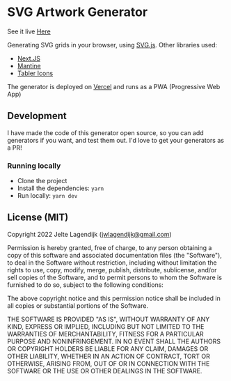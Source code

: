 # SVG Artwork Generator

See it live [Here](https://svg-artwork-generator.vercel.app/)

Generating SVG grids in your browser, using [SVG.js](https://svgjs.dev/). Other libraries used:

- [Next.JS](https://nextjs.org/)
- [Mantine](https://mantine.dev/)
- [Tabler Icons](https://tabler-icons.io/)

The generator is deployed on [Vercel](https://vercel.com/) and runs as a PWA (Progressive Web App)

## Development

I have made the code of this generator open source, so you can add generators if you want, and test them out. I'd love to get your generators as a PR!

### Running locally

- Clone the project
- Install the dependencies: `yarn`
- Run locally: `yarn dev`

## License (MIT)

Copyright 2022 Jelte Lagendijk (jwlagendijk@gmail.com)

Permission is hereby granted, free of charge, to any person obtaining a copy of this software and associated documentation files (the "Software"), to deal in the Software without restriction, including without limitation the rights to use, copy, modify, merge, publish, distribute, sublicense, and/or sell copies of the Software, and to permit persons to whom the Software is furnished to do so, subject to the following conditions:

The above copyright notice and this permission notice shall be included in all copies or substantial portions of the Software.

THE SOFTWARE IS PROVIDED "AS IS", WITHOUT WARRANTY OF ANY KIND, EXPRESS OR IMPLIED, INCLUDING BUT NOT LIMITED TO THE WARRANTIES OF MERCHANTABILITY, FITNESS FOR A PARTICULAR PURPOSE AND NONINFRINGEMENT. IN NO EVENT SHALL THE AUTHORS OR COPYRIGHT HOLDERS BE LIABLE FOR ANY CLAIM, DAMAGES OR OTHER LIABILITY, WHETHER IN AN ACTION OF CONTRACT, TORT OR OTHERWISE, ARISING FROM, OUT OF OR IN CONNECTION WITH THE SOFTWARE OR THE USE OR OTHER DEALINGS IN THE SOFTWARE.
